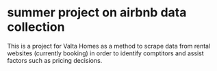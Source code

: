 # summer project on airbnb data collection

This is a project for Valta Homes as a method to scrape data from rental websites (currently booking) in order to identify comptitors and assist factors such as pricing decisions. 
